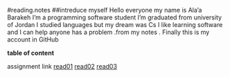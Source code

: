 #reading.notes
##intreduce myself
Hello everyone my name is Ala’a Barakeh I’m a programming software student I’m graduated 
from university of Jordan I studied languages but my dream was Cs I like learning software
and I can help anyone has a problem .from my notes .
Finally this is my account in GitHub


**table of content**

assignment            link
[read01](https://alaabaraka.github.io/reading-note/)
[read02]()
[read03]()
